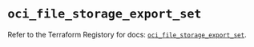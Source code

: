 # `oci_file_storage_export_set`

Refer to the Terraform Registory for docs: [`oci_file_storage_export_set`](https://registry.terraform.io/providers/oracle/oci/6.18.0/docs/resources/file_storage_export_set).
